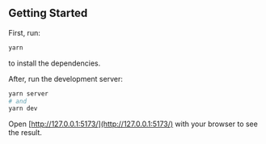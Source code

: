 ## Getting Started

First, run:

```bash
yarn
```

to install the dependencies.

After, run the development server:

```bash
yarn server
# and
yarn dev
```

Open [http://127.0.0.1:5173/](http://127.0.0.1:5173/) with your browser to see the result.
